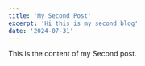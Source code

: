 ```yaml
---
title: 'My Second Post'
excerpt: 'Hi this is my second blog'
date: '2024-07-31'
---
```


This is the content of my Second post.
